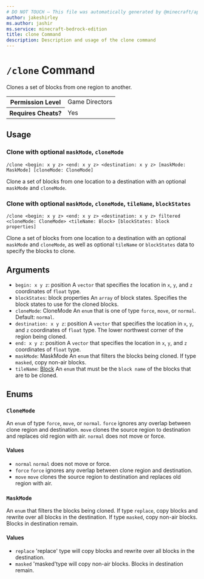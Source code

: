 ```yaml
---
# DO NOT TOUCH — This file was automatically generated by @minecraft/api-docs-generator, to report problems file an issue at https://github.com/Mojang/minecraft-scripting-libraries
author: jakeshirley
ms.author: jashir
ms.service: minecraft-bedrock-edition
title: clone Command
description: Description and usage of the clone command
---
```

# `/clone` Command
Clones a set of blocks from one region to another.

<table>
  <tr>
    <th>Permission Level</th>
    <td>Game Directors</td>
  </tr>
  <tr>
    <th>Requires Cheats?</th>
    <td>Yes</td>
  </tr>
</table>

## Usage
### Clone with optional `maskMode`, `cloneMode`
`/clone <begin: x y z> <end: x y z> <destination: x y z> [maskMode: MaskMode] [cloneMode: CloneMode]`

Clone a set of blocks from one location to a destination with an optional `maskMode` and `cloneMode`.

### Clone with optional `maskMode`, `cloneMode`, `tileName`, `blockStates`
`/clone <begin: x y z> <end: x y z> <destination: x y z> filtered <cloneMode: CloneMode> <tileName: Block> [blockStates: block properties]`

Clone a set of blocks from one location to a destination with an optional `maskMode` and `cloneMode`, as well as optional `tileName` or `blockStates` data  to specify the blocks to clone.

## Arguments
- `begin: x y z`: position
A `vector` that specifies the location in `x`, `y`, and `z` coordinates of `float` type.
- `blockStates`: block properties
An `array` of block states. Specifies the block  states to use for the cloned blocks.
- `cloneMode`: CloneMode
An `enum` that is one of type `force`, `move`, or `normal`.
Default: `normal`.
- `destination: x y z`: position
A `vector` that specifies the location in `x`, `y`, and `z` coordinates of `float` type. The lower northwest corner of the region being cloned.
- `end: x y z`: position
A `vector` that specifies the location in `x`, `y`, and `z` coordinates of `float` type.
- `maskMode`: MaskMode
An `enum` that filters the blocks being cloned. If type `masked`, copy non-air blocks.
- `tileName`: [Block](../enums/Block.md)
An `enum` that must be the `block name` of the blocks that are to be cloned.

## Enums
### `CloneMode`
An `enum`  of type `force`, `move`, or `normal`. 
`force` ignores any overlap between clone region and destination.
`move` clones the source region to destination and replaces old region with air.
`normal` does not move or force.

#### Values
- `normal`
`normal` does not move or force.
- `force`
`force` ignores any overlap between clone region and destination.
- `move`
`move` clones the source region to destination and replaces old region with air.

### `MaskMode`
An `enum` that filters the blocks being cloned. If type `replace`, copy blocks and rewrite over all blocks in the destination. If type `masked`, copy non-air blocks. Blocks in destination remain.

#### Values
- `replace`
'replace' type will copy blocks and rewrite over all blocks in the destination.
- `masked`
'masked'type will copy non-air blocks. Blocks in destination remain.
